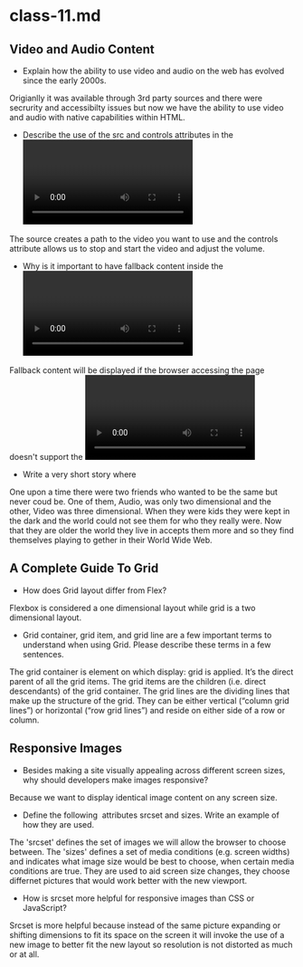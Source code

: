 # class-11.md

## Video and Audio Content

- Explain how the ability to use video and audio on the web has evolved since the early 2000s.

Origianlly it was available through 3rd party sources and there were secrurity and accessibilty issues but now we have the ability to use video and audio with native capabilities within HTML.

- Describe the use of the src and controls attributes in the <video> element.
  
The source creates a path to the video you want to use and the controls attribute allows us to stop and start the video and adjust the volume.
  
- Why is it important to have fallback content inside the <video> element?
  
Fallback content will be displayed if the browser accessing the page doesn't support the <video> element. It allows the user to understand or view the content in another way.
  
- Write a very short story where <audio> and <video> are characters.
  
One upon a time there were two friends who wanted to be the same but never coud be. One of them, Audio, was only two dimensional and the other, Video was three dimensional. When they were kids they were kept in the dark and the world could not see them for who they really were. Now that they are older the world they live in accepts them more and so they find themselves playing to gether in their World Wide Web.
  
## A Complete Guide To Grid

- How does Grid layout differ from Flex?
  
Flexbox is considered a one dimensional layout while grid is a two dimensional layout.
  
- Grid container, grid item, and grid line are a few important terms to understand when using Grid. Please describe these terms in a few sentences.

The grid container is element on which display: grid is applied. It’s the direct parent of all the grid items. The grid items are the children (i.e. direct descendants) of the grid container. The grid lines are the dividing lines that make up the structure of the grid. They can be either vertical (“column grid lines”) or horizontal (“row grid lines”) and reside on either side of a row or column.
  
## Responsive Images

- Besides making a site visually appealing across different screen sizes, why should developers make images responsive?
  
Because we want to display identical image content on any screen size.
  
- Define the following <img> attributes srcset and sizes. Write an example of how they are used.
  
The 'srcset' defines the set of images we will allow the browser to choose between. The 'sizes' defines a set of media conditions (e.g. screen widths) and indicates what image size would be best to choose, when certain media conditions are true. They are used to aid screen size changes, they choose differnet pictures that would work better with the new viewport.
  
- How is srcset more helpful for responsive images than CSS or JavaScript?

Srcset is more helpful because instead of the same picture expanding or shifting dimensions to fit its space on the screen it will invoke the use of a new image to better fit the new layout so resolution is not distorted as much or at all.
  
